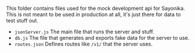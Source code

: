 This folder contains files used for the mock development api for Sayonika.
This is not meant to be used in production at all, it's just there for data to test stuff out.

 - `jsonServer.js` The main file that runs the server and stuff.
 - `db.js` The file that generates and exports fake data for the server to use.
 - `routes.json` Defines routes like `/v1/` that the server uses.
